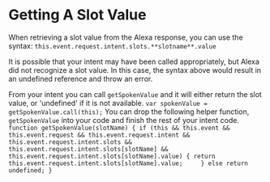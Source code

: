 # Getting A Slot Value

When retrieving a slot value from the Alexa response, you can use the syntax:
`this.event.request.intent.slots.**slotname**.value`

It is possible that your intent may have been called appropriately, but Alexa
did not recognize a slot value.  In this case, the syntax above would result
in an undefined reference and throw an error.

From your intent you can call `getSpokenValue` and it will either return the
slot value, or 'undefined' if it is not available.
`
    var spokenValue = getSpokenValue.call(this);
`
You can drop the following helper function, `getSpokenValue` into your code
and finish the rest of your intent code.
`
    function getSpokenValue(slotName)
    {
       if (this &&
           this.event &&
           this.event.request &&
           this.event.request.intent &&
           this.event.request.intent.slots &&
           this.event.request.intent.slots[slotName] &&
           this.event.request.intent.slots[slotName].value)
       {
           return this.event.request.intent.slots[slotName].value;    
       }
       else return undefined;
   }
`
